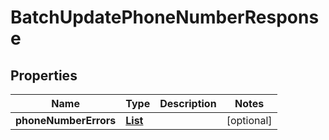 

# BatchUpdatePhoneNumberResponse


## Properties

| Name | Type | Description | Notes |
|------------ | ------------- | ------------- | -------------|
|**phoneNumberErrors** | [**List**](List.md) |  |  [optional] |



